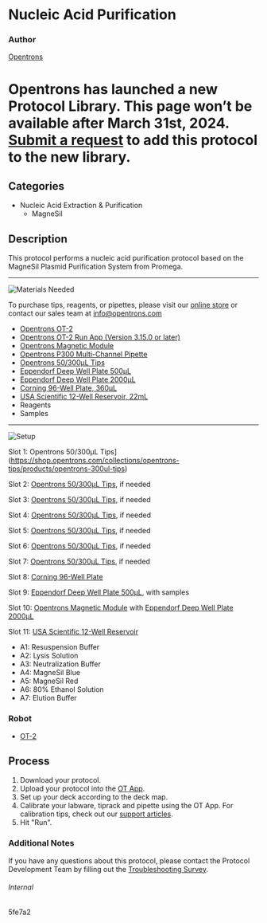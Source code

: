 # Nucleic Acid Purification

### Author
[Opentrons](https://opentrons.com/)


# Opentrons has launched a new Protocol Library. This page won’t be available after March 31st, 2024. [Submit a request](https://docs.google.com/forms/d/e/1FAIpQLSdYYp9QCKow4nn0KlCVsMS3HX0eJ0N9O7-erajKvcpT0lWbSg/viewform) to add this protocol to the new library.

## Categories
* Nucleic Acid Extraction & Purification
	* MagneSil


## Description
This protocol performs a nucleic acid purification protocol based on the MagneSil Plasmid Purification System from Promega.


---
![Materials Needed](https://s3.amazonaws.com/opentrons-protocol-library-website/custom-README-images/001-General+Headings/materials.png)

To purchase tips, reagents, or pipettes, please visit our [online store](https://shop.opentrons.com/) or contact our sales team at [info@opentrons.com](mailto:info@opentrons.com)

* [Opentrons OT-2](https://shop.opentrons.com/collections/ot-2-robot/products/ot-2)
* [Opentrons OT-2 Run App (Version 3.15.0 or later)](https://opentrons.com/ot-app/)
* [Opentrons Magnetic Module](https://shop.opentrons.com/collections/hardware-modules/products/magdeck)
* [Opentrons P300 Multi-Channel Pipette](https://shop.opentrons.com/collections/ot-2-pipettes)
* [Opentrons 50/300µL Tips](https://shop.opentrons.com/collections/opentrons-tips/products/opentrons-300ul-tips)
* [Eppendorf Deep Well Plate 500µL](https://online-shop.eppendorf.us/US-en/Laboratory-Consumables-44512/Plates-44516/Eppendorf-Deepwell-Plates-PF-55960.html)
* [Eppendorf Deep Well Plate 2000µL](https://online-shop.eppendorf.us/US-en/Laboratory-Consumables-44512/Plates-44516/Eppendorf-Deepwell-Plates-PF-55960.html)
* [Corning 96-Well Plate, 360µL](https://labware.opentrons.com/corning_96_wellplate_360ul_flat)
* [USA Scientific 12-Well Reservoir, 22mL](https://labware.opentrons.com/usascientific_12_reservoir_22ml/)
* Reagents
* Samples


---
![Setup](https://s3.amazonaws.com/opentrons-protocol-library-website/custom-README-images/001-General+Headings/Setup.png)

Slot 1: Opentrons 50/300µL Tips](https://shop.opentrons.com/collections/opentrons-tips/products/opentrons-300ul-tips)

Slot 2: [Opentrons 50/300µL Tips](https://shop.opentrons.com/collections/opentrons-tips/products/opentrons-300ul-tips), if needed

Slot 3: [Opentrons 50/300µL Tips](https://shop.opentrons.com/collections/opentrons-tips/products/opentrons-300ul-tips), if needed

Slot 4: [Opentrons 50/300µL Tips](https://shop.opentrons.com/collections/opentrons-tips/products/opentrons-300ul-tips), if needed

Slot 5: [Opentrons 50/300µL Tips](https://shop.opentrons.com/collections/opentrons-tips/products/opentrons-300ul-tips), if needed

Slot 6: [Opentrons 50/300µL Tips](https://shop.opentrons.com/collections/opentrons-tips/products/opentrons-300ul-tips), if needed

Slot 7: [Opentrons 50/300µL Tips](https://shop.opentrons.com/collections/opentrons-tips/products/opentrons-300ul-tips), if needed

Slot 8: [Corning 96-Well Plate](https://labware.opentrons.com/corning_96_wellplate_360ul_flat)

Slot 9: [Eppendorf Deep Well Plate 500µL](https://online-shop.eppendorf.us/US-en/Laboratory-Consumables-44512/Plates-44516/Eppendorf-Deepwell-Plates-PF-55960.html), with samples

Slot 10: [Opentrons Magnetic Module](https://shop.opentrons.com/collections/hardware-modules/products/magdeck) with [Eppendorf Deep Well Plate 2000µL](https://online-shop.eppendorf.us/US-en/Laboratory-Consumables-44512/Plates-44516/Eppendorf-Deepwell-Plates-PF-55960.html)

Slot 11: [USA Scientific 12-Well Reservoir](https://labware.opentrons.com/usascientific_12_reservoir_22ml/)
* A1: Resuspension Buffer
* A2: Lysis Solution
* A3: Neutralization Buffer
* A4: MagneSil Blue
* A5: MagneSil Red
* A6: 80% Ethanol Solution
* A7: Elution Buffer


### Robot
* [OT-2](https://opentrons.com/ot-2)

## Process

1. Download your protocol.
2. Upload your protocol into the [OT App](https://opentrons.com/ot-app).
3. Set up your deck according to the deck map.
4. Calibrate your labware, tiprack and pipette using the OT App. For calibration tips, check out our [support articles](https://support.opentrons.com/en/collections/1559720-guide-for-getting-started-with-the-ot-2).
5. Hit "Run".

### Additional Notes
If you have any questions about this protocol, please contact the Protocol Development Team by filling out the [Troubleshooting Survey](https://protocol-troubleshooting.paperform.co/).

###### Internal
5fe7a2

